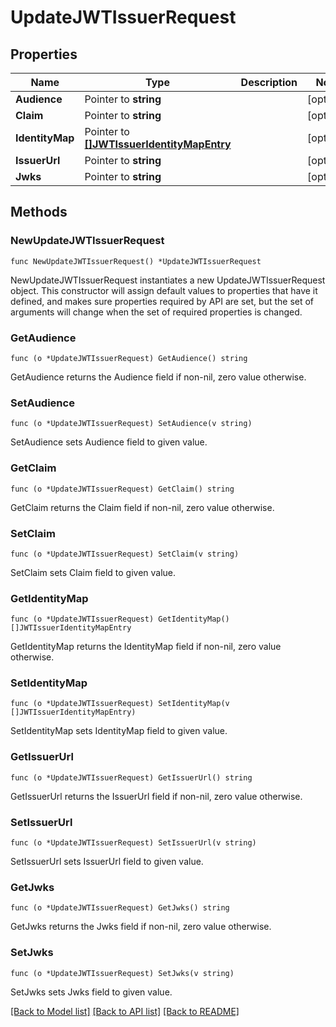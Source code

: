 # UpdateJWTIssuerRequest

## Properties

Name | Type | Description | Notes
------------ | ------------- | ------------- | -------------
**Audience** | Pointer to **string** |  | [optional] 
**Claim** | Pointer to **string** |  | [optional] 
**IdentityMap** | Pointer to [**[]JWTIssuerIdentityMapEntry**](JWTIssuerIdentityMapEntry.md) |  | [optional] 
**IssuerUrl** | Pointer to **string** |  | [optional] 
**Jwks** | Pointer to **string** |  | [optional] 

## Methods

### NewUpdateJWTIssuerRequest

`func NewUpdateJWTIssuerRequest() *UpdateJWTIssuerRequest`

NewUpdateJWTIssuerRequest instantiates a new UpdateJWTIssuerRequest object.
This constructor will assign default values to properties that have it defined,
and makes sure properties required by API are set, but the set of arguments
will change when the set of required properties is changed.

### GetAudience

`func (o *UpdateJWTIssuerRequest) GetAudience() string`

GetAudience returns the Audience field if non-nil, zero value otherwise.

### SetAudience

`func (o *UpdateJWTIssuerRequest) SetAudience(v string)`

SetAudience sets Audience field to given value.

### GetClaim

`func (o *UpdateJWTIssuerRequest) GetClaim() string`

GetClaim returns the Claim field if non-nil, zero value otherwise.

### SetClaim

`func (o *UpdateJWTIssuerRequest) SetClaim(v string)`

SetClaim sets Claim field to given value.

### GetIdentityMap

`func (o *UpdateJWTIssuerRequest) GetIdentityMap() []JWTIssuerIdentityMapEntry`

GetIdentityMap returns the IdentityMap field if non-nil, zero value otherwise.

### SetIdentityMap

`func (o *UpdateJWTIssuerRequest) SetIdentityMap(v []JWTIssuerIdentityMapEntry)`

SetIdentityMap sets IdentityMap field to given value.

### GetIssuerUrl

`func (o *UpdateJWTIssuerRequest) GetIssuerUrl() string`

GetIssuerUrl returns the IssuerUrl field if non-nil, zero value otherwise.

### SetIssuerUrl

`func (o *UpdateJWTIssuerRequest) SetIssuerUrl(v string)`

SetIssuerUrl sets IssuerUrl field to given value.

### GetJwks

`func (o *UpdateJWTIssuerRequest) GetJwks() string`

GetJwks returns the Jwks field if non-nil, zero value otherwise.

### SetJwks

`func (o *UpdateJWTIssuerRequest) SetJwks(v string)`

SetJwks sets Jwks field to given value.


[[Back to Model list]](../README.md#documentation-for-models) [[Back to API list]](../README.md#documentation-for-api-endpoints) [[Back to README]](../README.md)


